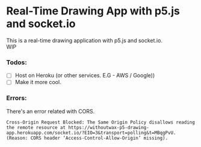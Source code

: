 # Real-Time Drawing App with p5.js and socket.io
This is a real-time drawing application with p5.js and socket.io.  
WIP  

### Todos:
 - [ ] Host on Heroku (or other services. E.G - AWS / Google))
 - [ ] Make it more cool.

### Errors:
There's an error related with CORS.
```
Cross-Origin Request Blocked: The Same Origin Policy disallows reading the remote resource at https://withoutwax-p5-drawing-app.herokuapp.com/socket.io/?EIO=3&transport=polling&t=MBqgPvU. (Reason: CORS header ‘Access-Control-Allow-Origin’ missing).
```
